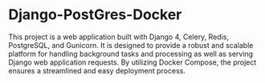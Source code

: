 # Django-PostGres-Docker
This project is a web application built with Django 4, Celery, Redis, PostgreSQL, and Gunicorn. It is designed to provide a robust and scalable platform for handling background tasks and processing as well as serving Django web application requests. By utilizing Docker Compose, the project ensures a streamlined and easy deployment process.
